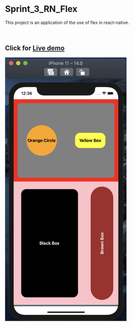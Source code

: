 # Sprint_3_RN_Flex

This project is an application of the use of flex in react-native.<br/><br/><br/>

## Click for [Live demo](https://snack.expo.io/@sdur/0fa5d0)

  <img src="rnflex.png" width="400"><br/>

